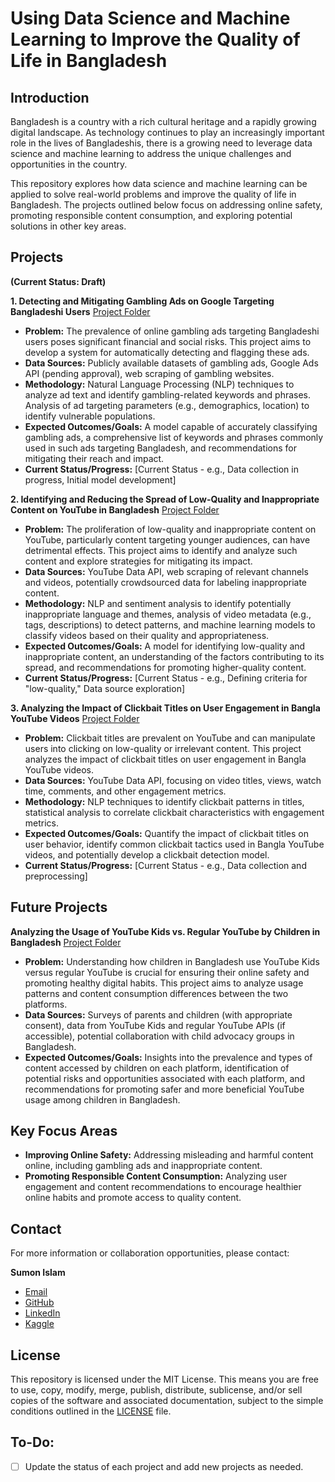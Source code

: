 # Using Data Science and Machine Learning to Improve the Quality of Life in Bangladesh

## Introduction

Bangladesh is a country with a rich cultural heritage and a rapidly growing digital landscape. As technology continues to play an increasingly important role in the lives of Bangladeshis, there is a growing need to leverage data science and machine learning to address the unique challenges and opportunities in the country.

This repository explores how data science and machine learning can be applied to solve real-world problems and improve the quality of life in Bangladesh.  The projects outlined below focus on addressing online safety, promoting responsible content consumption, and exploring potential solutions in other key areas.

## Projects

**(Current Status: Draft)**

**1. Detecting and Mitigating Gambling Ads on Google Targeting Bangladeshi Users**
[Project Folder](/Gambling_Ad_Detection)

* **Problem:**  The prevalence of online gambling ads targeting Bangladeshi users poses significant financial and social risks.  This project aims to develop a system for automatically detecting and flagging these ads.
* **Data Sources:** Publicly available datasets of gambling ads, Google Ads API (pending approval), web scraping of gambling websites.
* **Methodology:** Natural Language Processing (NLP) techniques to analyze ad text and identify gambling-related keywords and phrases. Analysis of ad targeting parameters (e.g., demographics, location) to identify vulnerable populations.
* **Expected Outcomes/Goals:** A model capable of accurately classifying gambling ads, a comprehensive list of keywords and phrases commonly used in such ads targeting Bangladesh, and recommendations for mitigating their reach and impact.
* **Current Status/Progress:** [Current Status - e.g., Data collection in progress, Initial model development]

**2. Identifying and Reducing the Spread of Low-Quality and Inappropriate Content on YouTube in Bangladesh**
[Project Folder](/Low_Quality_Content)

* **Problem:** The proliferation of low-quality and inappropriate content on YouTube, particularly content targeting younger audiences, can have detrimental effects. This project aims to identify and analyze such content and explore strategies for mitigating its impact.
* **Data Sources:** YouTube Data API, web scraping of relevant channels and videos, potentially crowdsourced data for labeling inappropriate content.
* **Methodology:** NLP and sentiment analysis to identify potentially inappropriate language and themes, analysis of video metadata (e.g., tags, descriptions) to detect patterns, and machine learning models to classify videos based on their quality and appropriateness.
* **Expected Outcomes/Goals:** A model for identifying low-quality and inappropriate content, an understanding of the factors contributing to its spread, and recommendations for promoting higher-quality content.
* **Current Status/Progress:** [Current Status - e.g., Defining criteria for "low-quality," Data source exploration]

**3. Analyzing the Impact of Clickbait Titles on User Engagement in Bangla YouTube Videos**
[Project Folder](/Clickbait_Analysis)

* **Problem:**  Clickbait titles are prevalent on YouTube and can manipulate users into clicking on low-quality or irrelevant content. This project analyzes the impact of clickbait titles on user engagement in Bangla YouTube videos.
* **Data Sources:** YouTube Data API, focusing on video titles, views, watch time, comments, and other engagement metrics.
* **Methodology:** NLP techniques to identify clickbait patterns in titles, statistical analysis to correlate clickbait characteristics with engagement metrics.
* **Expected Outcomes/Goals:**  Quantify the impact of clickbait titles on user behavior, identify common clickbait tactics used in Bangla YouTube videos, and potentially develop a clickbait detection model.
* **Current Status/Progress:** [Current Status - e.g., Data collection and preprocessing]

## Future Projects

**Analyzing the Usage of YouTube Kids vs. Regular YouTube by Children in Bangladesh**
[Project Folder](/YouTube_Kids_Usage)

* **Problem:**  Understanding how children in Bangladesh use YouTube Kids versus regular YouTube is crucial for ensuring their online safety and promoting healthy digital habits. This project aims to analyze usage patterns and content consumption differences between the two platforms.
* **Data Sources:**  Surveys of parents and children (with appropriate consent), data from YouTube Kids and regular YouTube APIs (if accessible), potential collaboration with child advocacy groups in Bangladesh.
* **Expected Outcomes/Goals:** Insights into the prevalence and types of content accessed by children on each platform, identification of potential risks and opportunities associated with each platform, and recommendations for promoting safer and more beneficial YouTube usage among children in Bangladesh.

## Key Focus Areas

* **Improving Online Safety:** Addressing misleading and harmful content online, including gambling ads and inappropriate content.
* **Promoting Responsible Content Consumption:** Analyzing user engagement and content recommendations to encourage healthier online habits and promote access to quality content.

## Contact

For more information or collaboration opportunities, please contact:

**Sumon Islam**
* [Email](mailto:sumonst21@gmail.com)
* [GitHub](https://github.com/sumonst21)  
* [LinkedIn](https://www.linkedin.com/in/sumonst21)
* [Kaggle](https://www.kaggle.com/sumonst21)


## License

This repository is licensed under the MIT License.  This means you are free to use, copy, modify, merge, publish, distribute, sublicense, and/or sell copies of the software and associated documentation, subject to the simple conditions outlined in the [LICENSE](/LICENSE) file.

## To-Do:

- [ ] Update the status of each project and add new projects as needed.
